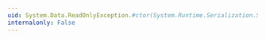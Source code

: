 ```yaml
---
uid: System.Data.ReadOnlyException.#ctor(System.Runtime.Serialization.SerializationInfo,System.Runtime.Serialization.StreamingContext)
internalonly: False
---
```

